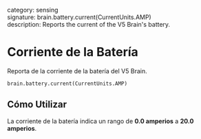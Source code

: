 category: sensing  
signature: brain.battery.current(CurrentUnits.AMP)  
description: Reports the current of the V5 Brain's battery.

# Corriente de la Batería

Reporta de la corriente de la batería del V5 Brain.

```don
brain.battery.current(CurrentUnits.AMP)
```

## Cómo Utilizar

La corriente de la batería indica un rango de **0.0 amperios** a **20.0 amperios**.
	
<advanced>
</advanced>
